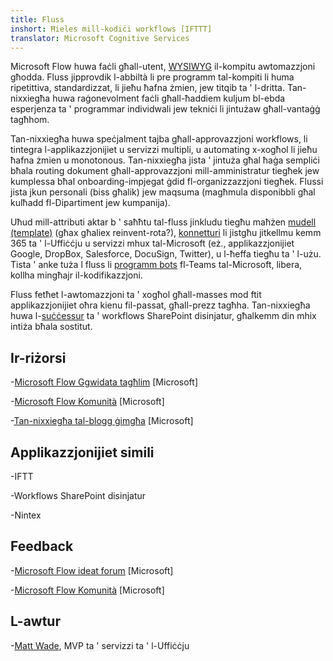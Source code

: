 ```yaml
---
title: Fluss
inshort: Ħieles mill-kodiċi workflows [IFTTT]
translator: Microsoft Cognitive Services
---
```



Microsoft Flow huwa faċli għall-utent, [WYSIWYG](https://en.wikipedia.org/wiki/WYSIWYG) il-kompitu awtomazzjoni għodda. Fluss jipprovdik l-abbiltà li pre programm tal-kompiti li huma ripetittiva, standardizzat, li jieħu ħafna żmien, jew titqib ta ' l-dritta. Tan-nixxiegħa huwa raġonevolment faċli għall-ħaddiem kuljum bl-ebda esperjenza ta ' programmar individwali jew tekniċi li jintużaw għall-vantaġġ tagħhom.

Tan-nixxiegħa huwa speċjalment tajba għall-approvazzjoni workflows, li tintegra l-applikazzjonijiet u servizzi multipli, u automating x-xogħol li jieħu ħafna żmien u monotonous. Tan-nixxiegħa jista ' jintuża għal ħaġa sempliċi bħala routing dokument għall-approvazzjoni mill-amministratur tiegħek jew kumplessa bħal onboarding-impjegat ġdid fl-organizzazzjoni tiegħek. Flussi jista jkun personali (biss għalik) jew maqsuma (magħmula disponibbli għal kulħadd fl-Dipartiment jew kumpanija).

Uħud mill-attributi aktar b ' saħħtu tal-fluss jinkludu tiegħu maħżen [mudell (template)](https://flow.microsoft.com/en-us/templates/) (għax għaliex reinvent-rota?), [konnetturi](https://flow.microsoft.com/en-us/connectors/) li jistgħu jitkellmu kemm 365 ta ' l-Uffiċċju u servizzi mhux tal-Microsoft (eż., applikazzjonijiet Google, DropBox, Salesforce, DocuSign, Twitter), u l-ħeffa tiegħu ta ' l-użu. Tista ' anke tuża l fluss li [programm bots](https://blog.getbizzy.io/introducing-bizzy-templates-b191b38d2370) fl-Teams tal-Microsoft, libera, kollha mingħajr il-kodifikazzjoni.

Fluss fetħet l-awtomazzjoni ta ' xogħol għall-masses mod ftit applikazzjonijiet oħra kienu fil-passat, għall-prezz tagħha. Tan-nixxiegħa huwa l-[suċċessur](https://docs.microsoft.com/en-us/flow/frequently-asked-questions) ta ' workflows SharePoint disinjatur, għalkemm din mhix intiża bħala sostitut.

Ir-riżorsi
---------

-[Microsoft Flow Ggwidata tagħlim](https://docs.microsoft.com/en-us/flow/guided-learning/)
    \[Microsoft\]

-[Microsoft Flow Komunità](https://powerusers.microsoft.com/t5/Microsoft-Flow-Community/ct-p/FlowCommunity)
    \[Microsoft\]

-[Tan-nixxiegħa tal-blogg ġimgħa](https://flow.microsoft.com/en-us/blog/category/flow-of-the-week/)
    \[Microsoft\]

Applikazzjonijiet simili
--------------------

-IFTT

-Workflows SharePoint disinjatur

-Nintex

Feedback
--------------------

-[Microsoft Flow ideat forum](https://powerusers.microsoft.com/t5/Flow-Ideas/idb-p/FlowIdeas)
    \[Microsoft\]

-[Microsoft Flow Komunità](https://powerusers.microsoft.com/t5/Microsoft-Flow-Community/ct-p/FlowCommunity)
    \[Microsoft\]

L-awtur
---------

-[Matt Wade](https://www.linkedin.com/in/thatmattwade/), MVP ta ' servizzi ta ' l-Uffiċċju


